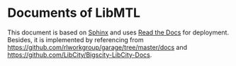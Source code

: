 # Documents of LibMTL

This document is based on [Sphinx](http://sphinx-doc.org/) and uses [Read the Docs](https://readthedocs.org/) for deployment. Besides, it is implemented by referencing from https://github.com/rlworkgroup/garage/tree/master/docs and https://github.com/LibCity/Bigscity-LibCity-Docs.
